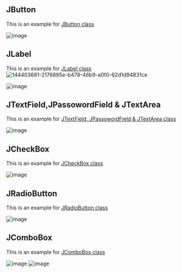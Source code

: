 
## JButton

This is an example for [JButton class](button.java)

 ![image](https://user-images.githubusercontent.com/70203777/143669811-c3f5a498-1ccf-426c-a522-0d44d5e667ee.png)

## JLabel

This is an example for [JLabel class](label.java)
![144403681-2176895e-b478-46b9-a0f0-62d1d94831ce](https://user-images.githubusercontent.com/70203777/144403963-be2765d4-394c-4b8f-96ad-2cdcb9f8f218.png)

![image](https://user-images.githubusercontent.com/70203777/143731542-e624aa0d-f38b-4ec9-a996-548adab3da94.png)

## JTextField,JPassowordField & JTextArea

This is an example for [JTextField, JPassowordField & JTextArea class](textField.java)

![image](https://user-images.githubusercontent.com/70203777/143809231-4ef73fb2-fdf8-4cc4-bbb6-40ae41d5a8ce.png)

## JCheckBox

This is an example for [JCheckBox class](checkbox.java)

![image](https://user-images.githubusercontent.com/70203777/143993094-25ae6dc8-6f52-48fa-8963-92bd6fb6fd5a.png)

## JRadioButton

This is an example for [JRadioButton class](radiobutton.java)

![image](https://user-images.githubusercontent.com/70203777/143996106-0a96a0db-2469-4a27-be93-9c0ac34ee675.png)

## JComboBox

This is an example for [JComboBox class](combobox.java)

![image](https://user-images.githubusercontent.com/70203777/144403172-eb5766fd-087d-4e22-b32f-c7a6e8bb2a7f.png) ![image](https://user-images.githubusercontent.com/70203777/144403681-2176895e-b478-46b9-a0f0-62d1d94831ce.png)
